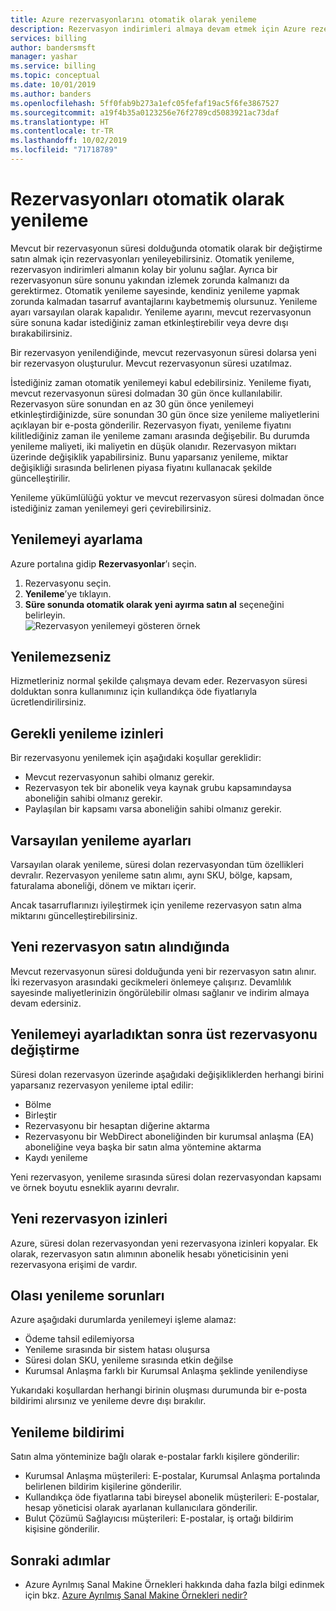 ```yaml
---
title: Azure rezervasyonlarını otomatik olarak yenileme
description: Rezervasyon indirimleri almaya devam etmek için Azure rezervasyonlarını nasıl otomatik olarak yenileyebileceğinizi öğrenin.
services: billing
author: bandersmsft
manager: yashar
ms.service: billing
ms.topic: conceptual
ms.date: 10/01/2019
ms.author: banders
ms.openlocfilehash: 5ff0fab9b273a1efc05fefaf19ac5f6fe3867527
ms.sourcegitcommit: a19f4b35a0123256e76f2789cd5083921ac73daf
ms.translationtype: HT
ms.contentlocale: tr-TR
ms.lasthandoff: 10/02/2019
ms.locfileid: "71718789"
---
```

# <a name="automatically-renew-reservations"></a>Rezervasyonları otomatik olarak yenileme

Mevcut bir rezervasyonun süresi dolduğunda otomatik olarak bir değiştirme satın almak için rezervasyonları yenileyebilirsiniz. Otomatik yenileme, rezervasyon indirimleri almanın kolay bir yolunu sağlar. Ayrıca bir rezervasyonun süre sonunu yakından izlemek zorunda kalmanızı da gerektirmez. Otomatik yenileme sayesinde, kendiniz yenileme yapmak zorunda kalmadan tasarruf avantajlarını kaybetmemiş olursunuz. Yenileme ayarı varsayılan olarak kapalıdır. Yenileme ayarını, mevcut rezervasyonun süre sonuna kadar istediğiniz zaman etkinleştirebilir veya devre dışı bırakabilirsiniz.

Bir rezervasyon yenilendiğinde, mevcut rezervasyonun süresi dolarsa yeni bir rezervasyon oluşturulur. Mevcut rezervasyonun süresi uzatılmaz.

İstediğiniz zaman otomatik yenilemeyi kabul edebilirsiniz. Yenileme fiyatı, mevcut rezervasyonun süresi dolmadan 30 gün önce kullanılabilir. Rezervasyon süre sonundan en az 30 gün önce yenilemeyi etkinleştirdiğinizde, süre sonundan 30 gün önce size yenileme maliyetlerini açıklayan bir e-posta gönderilir. Rezervasyon fiyatı, yenileme fiyatını kilitlediğiniz zaman ile yenileme zamanı arasında değişebilir. Bu durumda yenileme maliyeti, iki maliyetin en düşük olanıdır. Rezervasyon miktarı üzerinde değişiklik yapabilirsiniz. Bunu yaparsanız yenileme, miktar değişikliği sırasında belirlenen piyasa fiyatını kullanacak şekilde güncelleştirilir.

Yenileme yükümlülüğü yoktur ve mevcut rezervasyon süresi dolmadan önce istediğiniz zaman yenilemeyi geri çevirebilirsiniz.

## <a name="set-up-renewal"></a>Yenilemeyi ayarlama

Azure portalına gidip **Rezervasyonlar**’ı seçin.

1. Rezervasyonu seçin.
2. **Yenileme**’ye tıklayın.
3. **Süre sonunda otomatik olarak yeni ayırma satın al** seçeneğini belirleyin.  
  ![Rezervasyon yenilemeyi gösteren örnek](./media/billing-reservation-renew/reservation-renewal.png)

## <a name="if-you-dont-renew"></a>Yenilemezseniz

Hizmetleriniz normal şekilde çalışmaya devam eder. Rezervasyon süresi dolduktan sonra kullanımınız için kullandıkça öde fiyatlarıyla ücretlendirilirsiniz.

## <a name="required-renewal-permissions"></a>Gerekli yenileme izinleri

Bir rezervasyonu yenilemek için aşağıdaki koşullar gereklidir:

- Mevcut rezervasyonun sahibi olmanız gerekir.
- Rezervasyon tek bir abonelik veya kaynak grubu kapsamındaysa aboneliğin sahibi olmanız gerekir.
- Paylaşılan bir kapsamı varsa aboneliğin sahibi olmanız gerekir.

## <a name="default-renewal-settings"></a>Varsayılan yenileme ayarları

Varsayılan olarak yenileme, süresi dolan rezervasyondan tüm özellikleri devralır. Rezervasyon yenileme satın alımı, aynı SKU, bölge, kapsam, faturalama aboneliği, dönem ve miktarı içerir.

Ancak tasarruflarınızı iyileştirmek için yenileme rezervasyon satın alma miktarını güncelleştirebilirsiniz.

## <a name="when-the-new-reservation-is-purchased"></a>Yeni rezervasyon satın alındığında

Mevcut rezervasyonun süresi dolduğunda yeni bir rezervasyon satın alınır. İki rezervasyon arasındaki gecikmeleri önlemeye çalışırız. Devamlılık sayesinde maliyetlerinizin öngörülebilir olması sağlanır ve indirim almaya devam edersiniz.

## <a name="changing-parent-reservation-after-setting-renewal"></a>Yenilemeyi ayarladıktan sonra üst rezervasyonu değiştirme

Süresi dolan rezervasyon üzerinde aşağıdaki değişikliklerden herhangi birini yaparsanız rezervasyon yenileme iptal edilir:

- Bölme
- Birleştir
- Rezervasyonu bir hesaptan diğerine aktarma
- Rezervasyonu bir WebDirect aboneliğinden bir kurumsal anlaşma (EA) aboneliğine veya başka bir satın alma yöntemine aktarma
- Kaydı yenileme

Yeni rezervasyon, yenileme sırasında süresi dolan rezervasyondan kapsamı ve örnek boyutu esneklik ayarını devralır.

## <a name="new-reservation-permissions"></a>Yeni rezervasyon izinleri

Azure, süresi dolan rezervasyondan yeni rezervasyona izinleri kopyalar. Ek olarak, rezervasyon satın alımının abonelik hesabı yöneticisinin yeni rezervasyona erişimi de vardır.

## <a name="potential-renewal-problems"></a>Olası yenileme sorunları

Azure aşağıdaki durumlarda yenilemeyi işleme alamaz:

- Ödeme tahsil edilemiyorsa
- Yenileme sırasında bir sistem hatası oluşursa
- Süresi dolan SKU, yenileme sırasında etkin değilse
- Kurumsal Anlaşma farklı bir Kurumsal Anlaşma şeklinde yenilendiyse

Yukarıdaki koşullardan herhangi birinin oluşması durumunda bir e-posta bildirimi alırsınız ve yenileme devre dışı bırakılır.

## <a name="renewal-notification"></a>Yenileme bildirimi

Satın alma yönteminize bağlı olarak e-postalar farklı kişilere gönderilir:

- Kurumsal Anlaşma müşterileri: E-postalar, Kurumsal Anlaşma portalında belirlenen bildirim kişilerine gönderilir.
- Kullandıkça öde fiyatlarına tabi bireysel abonelik müşterileri: E-postalar, hesap yöneticisi olarak ayarlanan kullanıcılara gönderilir.
- Bulut Çözümü Sağlayıcısı müşterileri: E-postalar, iş ortağı bildirim kişisine gönderilir.

## <a name="next-steps"></a>Sonraki adımlar
- Azure Ayrılmış Sanal Makine Örnekleri hakkında daha fazla bilgi edinmek için bkz. [Azure Ayrılmış Sanal Makine Örnekleri nedir?](billing-save-compute-costs-reservations.md)
